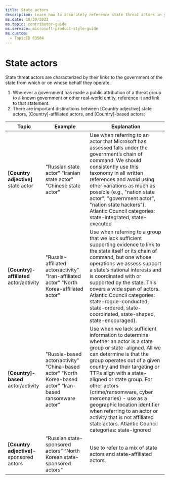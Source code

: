 ```yaml
---
title: State actors
description: Learn how to accurately reference state threat actors in your writing by understanding the distinctions between state actors, state-affiliated actors, and state-based actors.
ms.date: 10/30/2023
ms.topic: contributor-guide
ms.service: microsoft-product-style-guide
ms.custom:
  - TopicID 63504
---
```



# State actors

State threat actors are characterized by their links to the government of the state from which or on whose behalf they operate.

1. Wherever a government has made a public attribution of a threat group to a known government or other real-world entity, reference it and link to that statement.
2. There are important distinctions between [Country adjective] state actors, [Country]-affiliated actors, and [Country]-based actors:

| Topic | Example | Explanation |
|-------|---------|-------------|
| **[Country adjective]** state actor | "Russian state actor" "Iranian state actor" "Chinese state actor" | Use when referring to an actor that Microsoft has assessed falls under the government’s chain of command. We should consistently use this taxonomy in all written references and avoid using other variations as much as possible (e.g., "nation state actor", "government actor", "nation state hackers"). Atlantic Council categories: state-integrated, state-executed |
| **[Country]-affiliated** actor/activity | "Russia-affiliated actor/activity" "Iran-affiliated actor" "North Korea-affiliated actor" | Use when referring to a group that we lack sufficient supporting evidence to link to the state itself or its chain of command, but one whose operations we assess support a state’s national interests and is coordinated with or supported by the state. This covers a wide span of actors. Atlantic Council categories: state-rogue-conducted, state-ordered, state-coordinated, state-shaped, state-encouraged). |
| **[Country]-based** actor/activity | "Russia-based actor/activity" "China-based actor" "North Korea-based actor" “Iran-based ransomware actor” | Use when we lack sufficient information to determine whether an actor is a state group or state-aligned. All we can determine is that the group operates out of a given country and their targeting or TTPs align with a state-aligned or state group. For other actors (crime/ransomware, cyber mercenaries) - use as a geographic location identifier when referring to an actor or activity that is not affiliated state actors. Atlantic Council categories: state-ignored |
| **[Country adjective]**-sponsored actors | “Russian state-sponsored actors” “North Korean state-sponsored actors” | Use to refer to a mix of state actors and state-affiliated actors. |